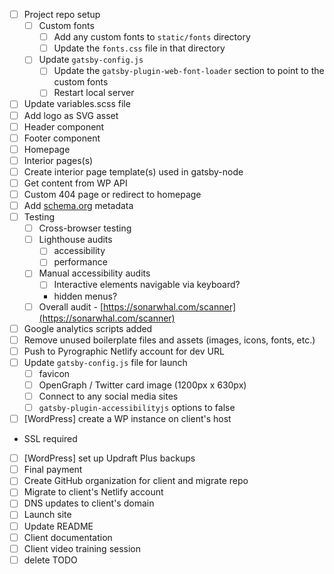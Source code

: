 - [ ] Project repo setup
  - [ ] Custom fonts
    - [ ] Add any custom fonts to `static/fonts` directory
    - [ ] Update the `fonts.css` file in that directory
  - [ ] Update `gatsby-config.js`
    - [ ] Update the `gatsby-plugin-web-font-loader` section to point to the custom fonts
    - [ ] Restart local server
- [ ] Update variables.scss file
- [ ] Add logo as SVG asset
- [ ] Header component
- [ ] Footer component
- [ ] Homepage
- [ ] Interior pages(s)
- [ ] Create interior page template(s) used in gatsby-node
- [ ] Get content from WP API
- [ ] Custom 404 page or redirect to homepage
- [ ] Add [schema.org](http://schema.org/) metadata
- [ ] Testing
  - [ ] Cross-browser testing
  - [ ] Lighthouse audits
    - [ ] accessibility
    - [ ] performance
  - [ ] Manual accessibility audits
    - [ ] Interactive elements navigable via keyboard?
    - hidden menus?
  - [ ] Overall audit - [https://sonarwhal.com/scanner](https://sonarwhal.com/scanner)
- [ ] Google analytics scripts added
- [ ] Remove unused boilerplate files and assets (images, icons, fonts, etc.)
- [ ] Push to Pyrographic Netlify account for dev URL
- [ ] Update `gatsby-config.js` file for launch
  - [ ] favicon
  - [ ] OpenGraph / Twitter card image (1200px x 630px)
  - [ ] Connect to any social media sites
  - [ ] `gatsby-plugin-accessibilityjs` options to false
- [ ] [WordPress] create a WP instance on client's host
- SSL required
- [ ] [WordPress] set up Updraft Plus backups
- [ ] Final payment
- [ ] Create GitHub organization for client and migrate repo
- [ ] Migrate to client's Netlify account
- [ ] DNS updates to client's domain
- [ ] Launch site
- [ ] Update README
- [ ] Client documentation
- [ ] Client video training session
- [ ] delete TODO
